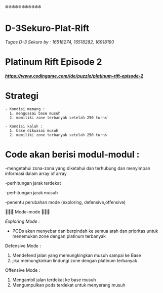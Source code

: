 

:snowflake::snowflake::snowflake::snowflake::snowflake::snowflake::snowflake::snowflake::snowflake::snowflake::snowflake:
# D-3Sekuro-Plat-Rift

*Tugas D-3 Sekuro by : 16518274, 16518282, 16918190*

# Platinum Rift Episode 2
#### *https://www.codingame.com/ide/puzzle/platinum-rift-episode-2*

# Strategi
```
- Kondisi menang :
  1. menguasai base musuh
  2. memiliki zone terbanyak setelah 250 turns`
```

```
- Kondisi kalah :
  1. base dikuasai musuh
  2. memiliki zone terbanyak setelah 250 turns
```

# Code akan berisi modul-modul : 

-mengetahui zona-zona yang diketahui dan terhubung dan menyimpan informasi dalam array of array

-perhitungan jarak terdekat

-perhitungan jarak musuh

-penentu perubahan mode (exploring, defensive,offensive)


:star2::star2::star2: Mode-mode :star2::star2::star2:


*Exploring Mode :*

- PODs akan menyebar dan berpindah ke semua arah dan prioritas untuk menemukan zone dengan platinum terbanyak

Defensive Mode :
1. Mendefend jalan yang memungkingkan musuh sampai ke Base
2. jika memungkinkan lindungi zone dengan platinum terbanyak

Offensive Mode :
1. Mengambil jalan terdekat ke base musuh
2. Mengumpulkan pods terdekat untuk menyerang musuh
